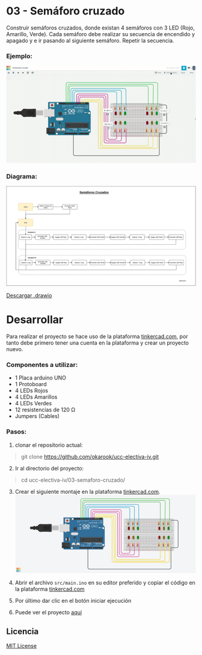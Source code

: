 # 03 - Semáforo cruzado

Construir semáforos cruzados, donde existan 4 semáforos con 3 LED (Rojo, Amarillo, Verde). Cada semáforo debe realizar su secuencia de encendido y apagado y e ir pasando al siguiente semáforo. Repetir la secuencia.

### Ejemplo:
![Ejemplo](./assets/operation.gif)

### Diagrama:
![Diagrama](./assets/diagram.png)

[Descargar .drawio](./assets/diagram.drawio)

# Desarrollar

Para realizar el proyecto se hace uso de la plataforma [tinkercad.com](https://www.tinkercad.com/), por tanto debe primero tener una cuenta en la plataforma y crear un proyecto nuevo.

### Componentes a utilizar:
- 1 Placa arduino UNO
- 1 Protoboard
- 4 LEDs Rojos
- 4 LEDs Amarillos
- 4 LEDs Verdes
- 12 resistencias de 120 Ω
- Jumpers (Cables)

### Pasos:
1. clonar el repositorio actual:
  > git clone https://github.com/okarook/ucc-electiva-iv.git

2. Ir al directorio del proyecto:
  > cd ucc-electiva-iv/03-semaforo-cruzado/

3. Crear el siguiente montaje en la plataforma [tinkercad.com](https://www.tinkercad.com/).
![Circuito](./assets/circuitAssembly.png)

4. Abrir el archivo `src/main.ino` en su editor preferido y copiar el código en la plataforma [tinkercad.com](https://www.tinkercad.com/)

5. Por último dar clic en el botón iniciar ejecución

6. Puede ver el proyecto [aquí](https://www.tinkercad.com/things/gpDzhgPSkTv)

## Licencia
[MIT License](./../LICENSE)
